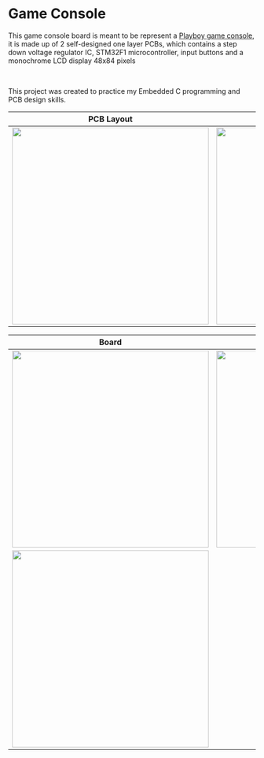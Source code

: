 <h1>Game Console</h1>
<p>This game console board is meant to be represent a <a href="https://www.google.com/search?q=play+boy+game+console&sca_esv=577680127&rlz=1C1GCEA_enVN981VN981&tbm=isch&sxsrf=AM9HkKk0h9ge8dpoHvUaZ8_cTCiNKlQ7nA:1698626806513&source=lnms&sa=X&ved=2ahUKEwiDxKH7xZyCAxVthlYBHU5BAh4Q_AUoAXoECAIQAw&cshid=1698626921817193&biw=1745&bih=855&dpr=1.1">Playboy game console</a>, it is made up of 2 self-designed one layer PCBs, which contains a step down voltage regulator IC, STM32F1 microcontroller, input buttons and a monochrome LCD display 48x84 pixels</p>
<br>
<p>This project was created to practice my Embedded C programming and PCB design skills.</p>

| PCB Layout  | Schematic |
| ------------- | ------------- |
| <img src="https://github.com/KizEvo/game-console-project/assets/104358167/f65a34cf-7921-45c7-b5c5-4d58f3934407" width="400">  | <img src="https://github.com/KizEvo/game-console-project/assets/104358167/5c1cf5b7-315d-485e-afb1-70aa941226d8" width="400">  |

| Board | Prototyping |
| ------------- | ------------- |
| <img src="https://github.com/KizEvo/game-console-project/assets/104358167/3c80f1a8-f103-47c6-ae15-5cc240fef9a4" width="400">  | <img src="https://github.com/KizEvo/game-console-project/assets/104358167/6380ff2a-4578-49e1-8d08-6d8fd8f847fe" width="400">  |
| <img src="https://github.com/KizEvo/game-console-project/assets/104358167/554f09c2-90df-4fa0-889b-cdc92d14d222" width="400">  |
